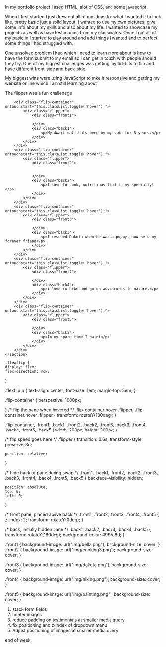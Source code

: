 In my portfolio project I used HTML, alot of CSS, and some javascript. 

When I first started I just drew out all of my ideas for what I wanted it to look like, pretty basic just a solid layout. I wanted to use my own pictures, give some info about my skills and also about my life. I wanted to showcase my projects as well as have testimonies from my classmates. Once I got all of my basic in I started to play around and add things I wanted and to perfect some things I had struggled with.

One unsolved problem I had which I need to learn more about is how to have the form submit to my email so I can get in touch with people should they try. One of my biggest challenges was getting my tid-bits to flip and have different front-side and back-side.

My biggest wins were using JavaScript to mke it responsive and getting my website online which I am still learning about

The flipper was a fun challenege

 <section class="flexflip">
		
		<div class="flip-container" ontouchstart="this.classList.toggle('hover');">
			<div class="flipper">
				<div class="front1">
					
				</div>
				<div class="back1">
					<p>My dwarf cat thats been by my side for 5 years.</p>
				</div>
			</div>
		</div>
		<div class="flip-container" ontouchstart="this.classList.toggle('hover');">
			<div class="flipper">
				<div class="front2">
					

				</div>
				<div class="back2">
					<p>I love to cook, nutritious food is my specialty!</p>
				</div>
			</div>
		</div>
		<div class="flip-container" ontouchstart="this.classList.toggle('hover');">
			<div class="flipper">
				<div class="front3">
					
				</div>
				<div class="back3">
					<p>I rescued Dakota when he was a puppy, now he's my forever friend</p>
				</div>
			</div>
		</div>
		<div class="flip-container" ontouchstart="this.classList.toggle('hover');">
			<div class="flipper">
				<div class="front4">
					
				</div>
				<div class="back4">
					<p>I love to hike and go on adventures in nature.</p>				
				</div>
			</div>
		</div>
		<div class="flip-container" ontouchstart="this.classList.toggle('hover');">
			<div class="flipper">
				<div class="front5">
					
				</div>
				<div class="back5">
					<p>In my spare time I paint</p>
				</div>
			</div>
		</div>
	</section> 

	.flexflip {
	display: flex;
	flex-direction: row;
}

.flexflip p {
	text-align: center;
	font-size: 1em;
	margin-top: 5em;
}

.flip-container {
	perspective: 1000px;
	
}
/* flip the pane when hovered */
.flip-container:hover .flipper, .flip-container.hover .flipper {
		transform: rotateY(180deg);
}

.flip-container, .front1, .back1, .front2, .back2, .front3, .back3, .front4, .back4, .front5, .back5 {
	width: 290px;
	height: 300px;
}

/* flip speed goes here */
.flipper {
	transition: 0.6s;
	transform-style: preserve-3d;

	position: relative;
}

/* hide back of pane during swap */
.front1, .back1, .front2, .back2, .front3, .back3, .front4, .back4, .front5, .back5 {
	backface-visibility: hidden;

	position: absolute;
	top: 0;
	left: 0;
}

/* front pane, placed above back */
.front1, .front2, .front3, .front4, .front5 {
	z-index: 2;
	transform: rotateY(0deg);
}

/* back, initially hidden pane */
.back1, .back2, .back3, .back4, .back5 {
	transform: rotateY(180deg);
	background-color: #997a8d;
}

.front1 {
	background-image: url("img/bella.png");
	background-size: cover;
}
.front2 {
	background-image: url("img/cooking3.png");
	background-size: cover;
}

.front3 {
	background-image: url("img/dakota.png");
	background-size: cover;
}

.front4 {
	background-image: url("img/hiking.png");
	background-size: cover;
}

.front5 {
	background-image: url("img/painting.png");
	background-size: cover;
}


1. stack form fields
2. center images
3. reduce padding on testimonials at smaller media query
4. fix positioning and z-index of dropdown menu
5. Adjust positioning of images at smaller media query

end of week


